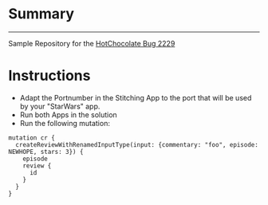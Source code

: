 
# Summary
***
Sample Repository for the [HotChocolate Bug 2229](https://github.com/ChilliCream/hotchocolate/issues/2229)


# Instructions
- Adapt the Portnumber in the Stitching App to the port that will be used by your "StarWars" app.
- Run both Apps in the solution
- Run the following mutation:
```
mutation cr {
  createReviewWithRenamedInputType(input: {commentary: "foo", episode: NEWHOPE, stars: 3}) {
    episode
    review {
      id
    }
  }
}
```
